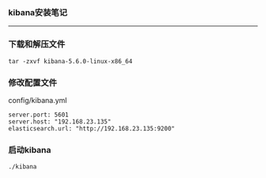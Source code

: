 ### kibana安装笔记 ###
---

### 下载和解压文件

```
tar -zxvf kibana-5.6.0-linux-x86_64
```

### 修改配置文件

config/kibana.yml

```
server.port: 5601
server.host: "192.168.23.135"
elasticsearch.url: "http://192.168.23.135:9200"
```

### 启动kibana

```
./kibana
```
